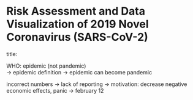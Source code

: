# Risk Assessment and Data Visualization of 2019 Novel Coronavirus (SARS-CoV-2)

title: 

WHO: epidemic (not pandemic)<br>
-> epidemic definition
-> epidemic can become pandemic

incorrect numbers
-> lack of reporting
-> motivation: decrease negative economic effects, panic 
-> february 12
